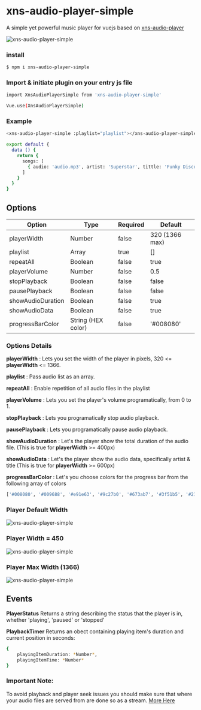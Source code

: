 # xns-audio-player-simple
A simple yet powerful music player for vuejs based on [xns-audio-player](https://github.com/xinnks/xns-audio-player "xns-audio-player")

![xns-audio-player-simple](https://res.cloudinary.com/djx5h4cjt/image/upload/v1581286605/xns-audio-player-simple/xns-audio-player-simple-2.0.0.gif "xns-audio-player-simple")


### install

```sh
$ npm i xns-audio-player-simple
```


### Import & initiate plugin on your entry js file

```sh
import XnsAudioPlayerSimple from 'xns-audio-player-simple'

Vue.use(XnsAudioPlayerSimple)
```

### Example

```sh
<xns-audio-player-simple :playlist="playlist"></xns-audio-player-simple>
```

```sh
export default {
  data () {
    return {
      songs: [
        { audio: 'audio.mp3', artist: 'Superstar', tittle: 'Funky Disco House', album: 'Alpha Zulu', cover: 'cover-art.jpg' }, ...
      ]
    }
  }
}
```

## Options

| Option | Type | Required | Default |
| ------ | ---- | -------- | ------- |
| playerWidth | Number | false | 320 (1366 max) |
| playlist | Array | true | [] |
| repeatAll | Boolean | false | true |
| playerVolume | Number | false | 0.5 |
| stopPlayback | Boolean | false | false |
| pausePlayback | Boolean | false | false |
| showAudioDuration | Boolean | false | true |
| showAudioData | Boolean | false | true |
| progressBarColor | String (HEX color) | false | '#008080' |


### Options Details

__playerWidth__ : Lets you set the width of the player in pixels, 320 <= __playerWidth__ <= 1366.

__playlist__ : Pass audio list as an array.

__repeatAll__ : Enable repetition of all audio files in the playlist

__playerVolume__ : Lets you set the player's volume programatically, from 0 to 1.

__stopPlayback__ : Lets you programatically stop audio playback.

__pausePlayback__ : Lets you programatically pause audio playback.

__showAudioDuration__ : Let's the player show the total duration of the audio file. (This is true for __playerWidth__ >= 400px)

__showAudioData__ : Let's the player show the audio data, specifically artist & title (This is true for __playerWidth__ >= 600px)

__progressBarColor__ : Let's you choose colors for the progress bar from the following array of colors 
```sh
['#008080', '#009688', '#e91e63', '#9c27b0', '#673ab7', '#3f51b5', '#2196f3', '#00bcd4', '#4caf50', '#ff9800', '#607d8b', '#795548']
```

### Player Default Width ###
![xns-audio-player-simple](https://res.cloudinary.com/djx5h4cjt/image/upload/v1581211589/xns-audio-player-simple/small-player.gif "xns-audio-player-simple")

### Player Width = 450 ###
![xns-audio-player-simple](https://res.cloudinary.com/djx5h4cjt/image/upload/v1581211587/xns-audio-player-simple/medium-player.gif "xns-audio-player-simple")

### Player Max Width (1366) ###
![xns-audio-player-simple](https://res.cloudinary.com/djx5h4cjt/image/upload/v1581211588/xns-audio-player-simple/large-player.gif "xns-audio-player-simple")


## Events

__PlayerStatus__
Returns a string describing the status that the player is in, whether 'playing', 'paused' or 'stopped'

__PlaybackTimer__
Returns an obect containing playing item's duration and current position in seconds:
```sh
{
	playingItemDuration: *Number*,
	playingItemTime: *Number*
}
```

### Important Note: ###

To avoid playback and player seek issues you should make sure that where your audio files are served from are done so as a stream. [More Here](http://pervasivecode.blogspot.com/2012/09/currenttime-not-working-with-html5.html)